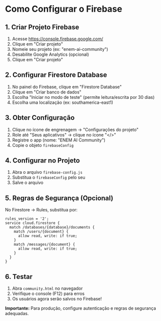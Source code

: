 # Como Configurar o Firebase

## 1. Criar Projeto Firebase
1. Acesse https://console.firebase.google.com/
2. Clique em "Criar projeto"
3. Nomeie seu projeto (ex: "enem-ai-community")
4. Desabilite Google Analytics (opcional)
5. Clique em "Criar projeto"

## 2. Configurar Firestore Database
1. No painel do Firebase, clique em "Firestore Database"
2. Clique em "Criar banco de dados"
3. Escolha "Iniciar no modo de teste" (permite leitura/escrita por 30 dias)
4. Escolha uma localização (ex: southamerica-east1)

## 3. Obter Configuração
1. Clique no ícone de engrenagem → "Configurações do projeto"
2. Role até "Seus aplicativos" → clique no ícone "</>"
3. Registre o app (nome: "ENEM AI Community")
4. Copie o objeto `firebaseConfig`

## 4. Configurar no Projeto
1. Abra o arquivo `firebase-config.js`
2. Substitua o `firebaseConfig` pelo seu
3. Salve o arquivo

## 5. Regras de Segurança (Opcional)
No Firestore → Rules, substitua por:
```
rules_version = '2';
service cloud.firestore {
  match /databases/{database}/documents {
    match /users/{document} {
      allow read, write: if true;
    }
    match /messages/{document} {
      allow read, write: if true;
    }
  }
}
```

## 6. Testar
1. Abra `community.html` no navegador
2. Verifique o console (F12) para erros
3. Os usuários agora serão salvos no Firebase!

**Importante:** Para produção, configure autenticação e regras de segurança adequadas.